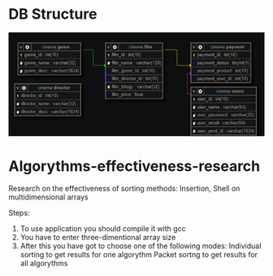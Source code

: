 # DB Structure

![alt text](screenshots/db.png "db structure")



# Algorythms-effectiveness-research
Research on the effectiveness of sorting methods: Insertion, Shell on multidimensional arrays

Steps:
1. To use application you should compile it with gcc
2. You have to enter three-dimentional array size 
3. After this you have got to choose one of the following modes:
Individual sorting to get results for one algorythm
Packet sortng to get results for all algorythms
